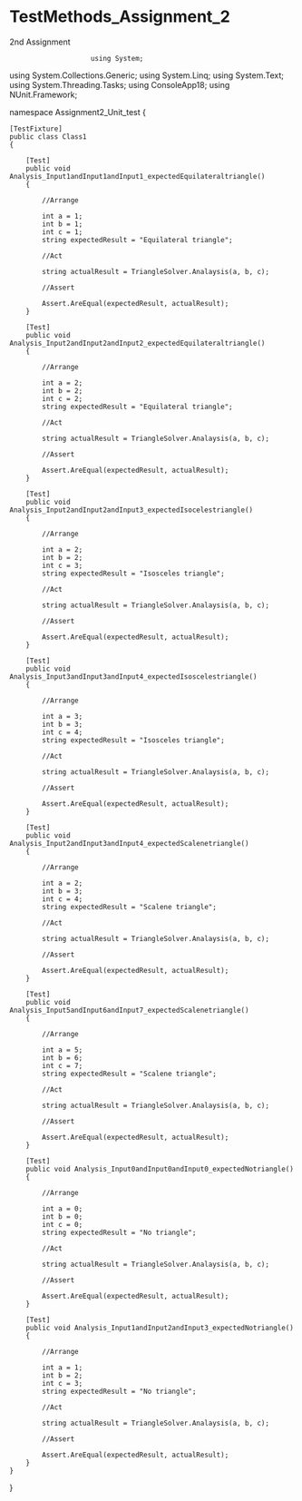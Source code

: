 # TestMethods_Assignment_2
2nd Assignment



                        using System;
using System.Collections.Generic;
using System.Linq;
using System.Text;
using System.Threading.Tasks;
using ConsoleApp18;
using NUnit.Framework;

namespace Assignment2_Unit_test
{

    [TestFixture]
    public class Class1
    {

        [Test]
        public void Analysis_Input1andInput1andInput1_expectedEquilateraltriangle()
        {

            //Arrange

            int a = 1;
            int b = 1;
            int c = 1;
            string expectedResult = "Equilateral triangle";

            //Act

            string actualResult = TriangleSolver.Analaysis(a, b, c);

            //Assert

            Assert.AreEqual(expectedResult, actualResult);
        }

        [Test]
        public void Analysis_Input2andInput2andInput2_expectedEquilateraltriangle()
        {

            //Arrange

            int a = 2;
            int b = 2;
            int c = 2;
            string expectedResult = "Equilateral triangle";

            //Act

            string actualResult = TriangleSolver.Analaysis(a, b, c);

            //Assert

            Assert.AreEqual(expectedResult, actualResult);
        }

        [Test]
        public void Analysis_Input2andInput2andInput3_expectedIsocelestriangle()
        {

            //Arrange

            int a = 2;
            int b = 2;
            int c = 3;
            string expectedResult = "Isosceles triangle";

            //Act

            string actualResult = TriangleSolver.Analaysis(a, b, c);

            //Assert

            Assert.AreEqual(expectedResult, actualResult);
        }

        [Test]
        public void Analysis_Input3andInput3andInput4_expectedIsoscelestriangle()
        {

            //Arrange

            int a = 3;
            int b = 3;
            int c = 4;
            string expectedResult = "Isosceles triangle";

            //Act

            string actualResult = TriangleSolver.Analaysis(a, b, c);

            //Assert

            Assert.AreEqual(expectedResult, actualResult);
        }

        [Test]
        public void Analysis_Input2andInput3andInput4_expectedScalenetriangle()
        {

            //Arrange

            int a = 2;
            int b = 3;
            int c = 4;
            string expectedResult = "Scalene triangle";

            //Act

            string actualResult = TriangleSolver.Analaysis(a, b, c);

            //Assert

            Assert.AreEqual(expectedResult, actualResult);
        }

        [Test]
        public void Analysis_Input5andInput6andInput7_expectedScalenetriangle()
        {

            //Arrange

            int a = 5;
            int b = 6;
            int c = 7;
            string expectedResult = "Scalene triangle";

            //Act

            string actualResult = TriangleSolver.Analaysis(a, b, c);

            //Assert

            Assert.AreEqual(expectedResult, actualResult);
        }

        [Test]
        public void Analysis_Input0andInput0andInput0_expectedNotriangle()
        {

            //Arrange

            int a = 0;
            int b = 0;
            int c = 0;
            string expectedResult = "No triangle";

            //Act

            string actualResult = TriangleSolver.Analaysis(a, b, c);

            //Assert

            Assert.AreEqual(expectedResult, actualResult);
        }

        [Test]
        public void Analysis_Input1andInput2andInput3_expectedNotriangle()
        {

            //Arrange

            int a = 1;
            int b = 2;
            int c = 3;
            string expectedResult = "No triangle";

            //Act

            string actualResult = TriangleSolver.Analaysis(a, b, c);

            //Assert

            Assert.AreEqual(expectedResult, actualResult);
        }
    }
}

